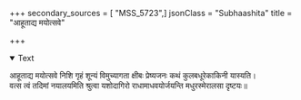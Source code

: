 +++
secondary_sources = [ "MSS_5723",]
jsonClass = "Subhaashita"
title = "आहूताद्य मयोत्सवे"

+++

<details open><summary>Text</summary>

आहूताद्य मयोत्सवे निशि गृहं शून्यं विमुच्यागता क्षीबः प्रेष्यजनः कथं कुलबधूरेकाकिनी यास्यति।  
वत्स त्वं तदिमां नयालयमिति श्रुत्वा यशोदागिरो राधामाधवयोर्जयन्ति मधुरस्मेरालसा दृष्टयः॥
</details>

